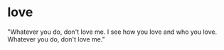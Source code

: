 # love
"Whatever you do, don't love me. I see how you love and who you love. Whatever you do, don't love me."
